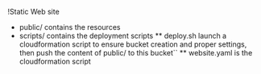 !Static Web site
* public/ contains the resources
* scripts/ contains the deployment scripts
** deploy.sh launch a cloudformation script to ensure bucket creation and proper settings, then push the content of public/ to this bucket``
** website.yaml is the cloudformation script